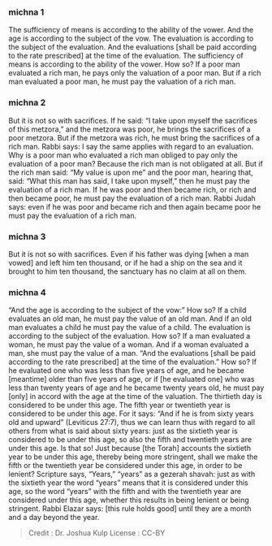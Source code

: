 
### michna 1
The sufficiency of means is according to the ability of the vower. And the age is according to the subject of the vow. The evaluation is according to the subject of the evaluation. And the evaluations [shall be paid according to the rate prescribed] at the time of the evaluation. The sufficiency of means is according to the ability of the vower. How so? If a poor man evaluated a rich man, he pays only the valuation of a poor man. But if a rich man evaluated a poor man, he must pay the valuation of a rich man.

### michna 2
But it is not so with sacrifices. If he said: “I take upon myself the sacrifices of this metzora,” and the metzora was poor, he brings the sacrifices of a poor metzora. But if the metzora was rich, he must bring the sacrifices of a rich man. Rabbi says: I say the same applies with regard to an evaluation. Why is a poor man who evaluated a rich man obliged to pay only the evaluation of a poor man? Because the rich man is not obligated at all. But if the rich man said: “My value is upon me” and the poor man, hearing that, said: “What this man has said, I take upon myself,” then he must pay the evaluation of a rich man. If he was poor and then became rich, or rich and then became poor, he must pay the evaluation of a rich man. Rabbi Judah says: even if he was poor and became rich and then again became poor he must pay the evaluation of a rich man.

### michna 3
But it is not so with sacrifices. Even if his father was dying [when a man vowed] and left him ten thousand, or if he had a ship on the sea and it brought to him ten thousand, the sanctuary has no claim at all on them.

### michna 4
“And the age is according to the subject of the vow:” How so? If a child evaluates an old man, he must pay the value of an old man. And if an old man evaluates a child he must pay the value of a child. The evaluation is according to the subject of the evaluation. How so? If a man evaluated a woman, he must pay the value of a woman. And if a woman evaluated a man, she must pay the value of a man. “And the evaluations [shall be paid according to the rate prescribed] at the time of the evaluation.” How so? If he evaluated one who was less than five years of age, and he became [meantime] older than five years of age, or if [he evaluated one] who was less than twenty years of age and he became twenty years old, he must pay [only] in accord with the age at the time of the valuation. The thirtieth day is considered to be under this age. The fifth year or twentieth year is considered to be under this age. For it says: “And if he is from sixty years old and upward” (Leviticus 27:7), thus we can learn thus with regard to all others from what is said about sixty years: just as the sixtieth year is considered to be under this age, so also the fifth and twentieth years are under this age. Is that so! Just because [the Torah] accounts the sixtieth year to be under this age, thereby being more stringent, shall we make the fifth or the twentieth year be considered under this age, in order to be lenient? Scripture says, “Years,” “years” as a gezerah shavah: just as with the sixtieth year the word “years” means that it is considered under this age, so the word “years” with the fifth and with the twentieth year are considered under this age, whether this results in being lenient or being stringent. Rabbi Elazar says: [this rule holds good] until they are a month and a day beyond the year.

>Credit : Dr. Joshua Kulp
>License : CC-BY